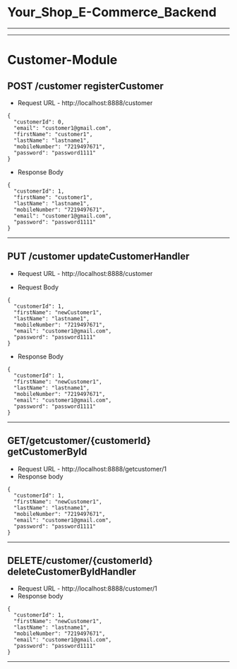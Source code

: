 # Your_Shop_E-Commerce_Backend

---
---
# Customer-Module

## POST ​/customer registerCustomer
- Request URL - http://localhost:8888/customer

```
{
  "customerId": 0,
  "email": "customer1@gmail.com",
  "firstName": "customer1",
  "lastName": "lastname1",
  "mobileNumber": "7219497671",
  "password": "password1111"
}
```
- Response Body
```
{
  "customerId": 1,
  "firstName": "customer1",
  "lastName": "lastname1",
  "mobileNumber": "7219497671",
  "email": "customer1@gmail.com",
  "password": "password1111"
}
```
---
## PUT ​/customer updateCustomerHandler
- Request URL - http://localhost:8888/customer

- Request Body
```
{
  "customerId": 1,
  "firstName": "newCustomer1",
  "lastName": "lastname1",
  "mobileNumber": "7219497671",
  "email": "customer1@gmail.com",
  "password": "password1111"
}
```
- Response Body
```
{
  "customerId": 1,
  "firstName": "newCustomer1",
  "lastName": "lastname1",
  "mobileNumber": "7219497671",
  "email": "customer1@gmail.com",
  "password": "password1111"
}
```
---
## GET ​/getcustomer​/{customerId} getCustomerById
- Request URL - http://localhost:8888/getcustomer/1
- Response body
```
{
  "customerId": 1,
  "firstName": "newCustomer1",
  "lastName": "lastname1",
  "mobileNumber": "7219497671",
  "email": "customer1@gmail.com",
  "password": "password1111"
}
```
---
## DELETE ​/customer​/{customerId} deleteCustomerByIdHandler
- Request URL - http://localhost:8888/customer/1
- Response body


```
{
  "customerId": 1,
  "firstName": "newCustomer1",
  "lastName": "lastname1",
  "mobileNumber": "7219497671",
  "email": "customer1@gmail.com",
  "password": "password1111"
}
```
---
